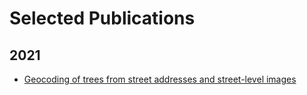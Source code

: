# Selected Publications

## 2021

* [Geocoding of trees from street addresses and street-level images](https://www.sciencedirect.com/science/article/abs/pii/S0924271620300356)
